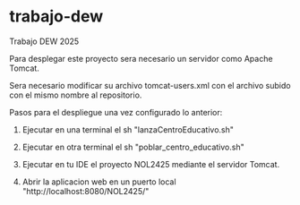 # trabajo-dew
Trabajo DEW 2025 

Para desplegar este proyecto sera necesario un servidor como Apache Tomcat.

Sera necesario modificar su archivo tomcat-users.xml con el archivo subido con el mismo nombre al repositorio.

Pasos para el despliegue una vez configurado lo anterior:

1. Ejecutar en una terminal el sh "lanzaCentroEducativo.sh"

2. Ejecutar en otra terminal el sh "poblar_centro_educativo.sh"

3. Ejecutar en tu IDE el proyecto NOL2425 mediante el servidor Tomcat.

4. Abrir la aplicacion web en un puerto local "http://localhost:8080/NOL2425/"
